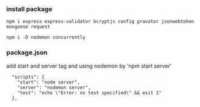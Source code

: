 ### install package
```
npm i express express-validator bcryptjs config gravator jsonwebtoken mongoose request

npm i -D nodemon concurrently
```

### package.json

add start and server tag and using nodemon by 'npm start server'
```
  "scripts": {
    "start": "node server",
    "server": "nodemon server",
    "test": "echo \"Error: no test specified\" && exit 1"
  },
```